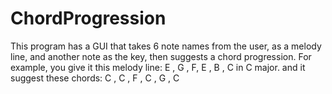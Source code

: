 # ChordProgression
This  program has a GUI that takes 6 note names from the user, as a melody line, and another note as the key, then suggests a chord progression. For example, you give it  this melody line:  E  ,  G , F,  E  , B , C   in C major. and it suggest these chords: C , C , F , C , G , C
